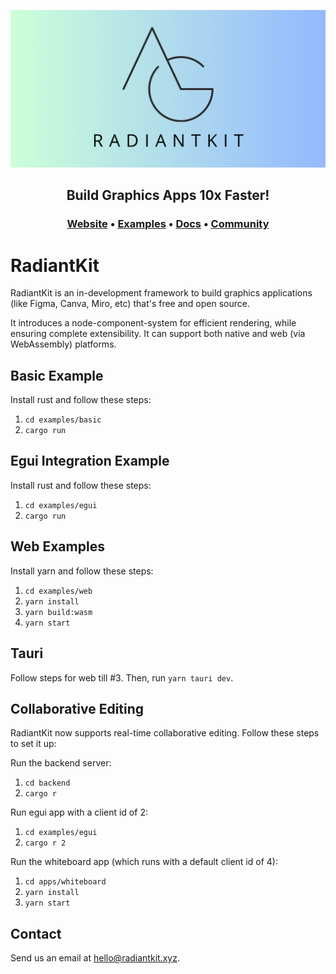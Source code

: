 <p align="center">
<a href="https://www.radiantkit.xyz?utm_source=github&utm_medium=organic&utm_campaign=readme">
  <img src="banner.png" alt="RadiantKit Banner">
</a>
</p>

<h2 align="center">
    <b>Build Graphics Apps 10x Faster!</b> <br />
</h2>

<h3 align="center">
  <a href="https://www.radiantkit.xyz/">Website</a> &bull;
  <a href="https://demo.radiantkit.xyz/">Examples</a> &bull;
  <a href="http://docs.radiantkit.xyz/">Docs</a> &bull;
  <a href="https://join.slack.com/t/radiantkit/shared_invite/zt-25isowtr6-jg3wHcQjRuLxyeT_fELO9Q">Community</a>
</h3>

# RadiantKit

RadiantKit is an in-development framework to build graphics applications (like Figma, Canva, Miro, etc) that's free and open source. 

It introduces a node-component-system for efficient rendering, while ensuring complete extensibility. It can support both native and web (via WebAssembly) platforms.

## Basic Example

Install rust and follow these steps:
1. `cd examples/basic`
2. `cargo run`

## Egui Integration Example

Install rust and follow these steps:
1. `cd examples/egui`
2. `cargo run`

## Web Examples

Install yarn and follow these steps:
1. `cd examples/web`
2. `yarn install`
3. `yarn build:wasm`
4. `yarn start`

## Tauri

Follow steps for web till #3. Then, run `yarn tauri dev`.

## Collaborative Editing

RadiantKit now supports real-time collaborative editing. Follow these steps to set it up:

Run the backend server:
1. `cd backend`
2. `cargo r`

Run egui app with a client id of 2:
1. `cd examples/egui`
2. `cargo r 2`

Run the whiteboard app (which runs with a default client id of 4):
1. `cd apps/whiteboard`
2. `yarn install`
3. `yarn start`

## Contact
Send us an email at [hello@radiantkit.xyz](mailto:hello@radiantkit.xyz).
